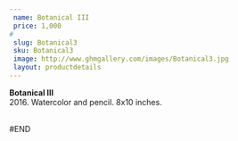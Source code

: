 ```yaml
---
 name: Botanical III
 price: 1,000
#
 slug: Botanical3
 sku: Botanical3
 image: http://www.ghmgallery.com/images/Botanical3.jpg
 layout: productdetails
---
```

<strong>Botanical III</strong><br />
 2016. Watercolor and pencil. 8x10 inches.<br />
 <br />
 
 
 
 
#END